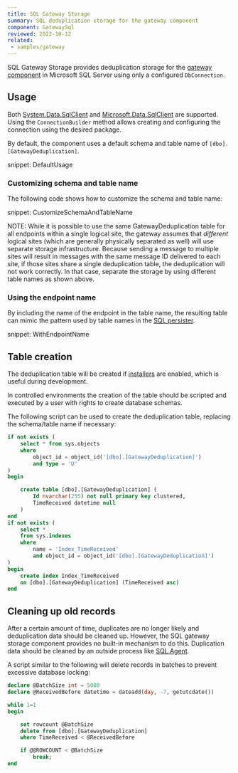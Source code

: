 ```yaml
---
title: SQL Gateway Storage
summary: SQL deduplication storage for the gateway component
component: GatewaySql
reviewed: 2022-10-12
related:
 - samples/gateway
---
```


SQL Gateway Storage provides deduplication storage for the [gateway component](/nservicebus/gateway/) in Microsoft SQL Server using only a configured `DbConnection`.

## Usage

Both [System.Data.SqlClient](https://www.nuget.org/packages/System.Data.SqlClient) and [Microsoft.Data.SqlClient](https://www.nuget.org/packages/Microsoft.Data.SqlClient) are supported. Using the `ConnectionBuilder` method allows creating and configuring the connection using the desired package.

By default, the component uses a default schema and table name of `[dbo].[GatewayDeduplication]`.

snippet: DefaultUsage

### Customizing schema and table name

The following code shows how to customize the schema and table name:

snippet: CustomizeSchemaAndTableName

NOTE: While it is possible to use the same GatewayDeduplication table for all endpoints within a single logical site, the gateway assumes that _different_ logical sites (which are generally physically separated as well) will use separate storage infrastructure. Because sending a message to multiple sites will result in messages with the same message ID delivered to each site, if those sites share a single deduplication table, the deduplication will not work correctly. In that case, separate the storage by using different table names as shown above.

### Using the endpoint name

By including the name of the endpoint in the table name, the resulting table can mimic the pattern used by table names in the [SQL persister](/persistence/sql/).

snippet: WithEndpointName

## Table creation

The deduplication table will be created if [installers](/nservicebus/operations/installers.md) are enabled, which is useful during development.

In controlled environments the creation of the table should be scripted and executed by a user with rights to create database schemas.

The following script can be used to create the deduplication table, replacing the schema/table name if necessary:

```sql
if not exists (
	select * from sys.objects
	where
		object_id = object_id('[dbo].[GatewayDeduplication]')
		and type = 'U'
)
begin

	create table [dbo].[GatewayDeduplication] (
		Id nvarchar(255) not null primary key clustered,
		TimeReceived datetime null
	)
end
if not exists (
	select *
	from sys.indexes
	where
		name = 'Index_TimeReceived'
		and object_id = object_id('[dbo].[GatewayDeduplication]')
)
begin
	create index Index_TimeReceived
	on [dbo].[GatewayDeduplication] (TimeReceived asc)
end
```

## Cleaning up old records

After a certain amount of time, duplicates are no longer likely and deduplication data should be cleaned up. However, the SQL gateway storage component provides no built-in mechanism to do this. Duplication data should be cleaned by an outside process like [SQL Agent](https://docs.microsoft.com/en-us/sql/ssms/agent/sql-server-agent?).

A script similar to the following will delete records in batches to prevent excessive database locking:

```sql
declare @BatchSize int = 5000
declare @ReceivedBefore datetime = dateadd(day, -7, getutcdate())

while 1=1
begin

	set rowcount @BatchSize
	delete from [dbo].[GatewayDeduplication]
	where TimeReceived < @ReceivedBefore

	if @@ROWCOUNT < @BatchSize
		break;
end
```
